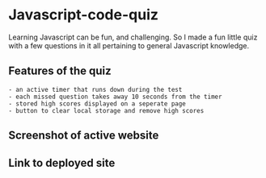 # Javascript-code-quiz
Learning Javascript can be fun, and challenging.  So I made a fun little quiz with a few questions in it all pertaining to general Javascript knowledge.

## Features of the quiz

```
- an active timer that runs down during the test
- each missed question takes away 10 seconds from the timer
- stored high scores displayed on a seperate page
- button to clear local storage and remove high scores

```

## Screenshot of active website



## Link to deployed site

